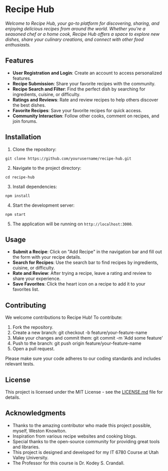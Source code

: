 # Recipe Hub
*Welcome to Recipe Hub, your go-to platform for discovering, sharing, and enjoying delicious recipes from around the world. Whether you're a seasoned chef or a home cook, Recipe Hub offers a space to explore new dishes, share your culinary creations, and connect with other food enthusiasts.*
## Features
- **User Registration and Login**: Create an account to access personalized features.
- **Recipe Submission**: Share your favorite recipes with the community.
- **Recipe Search and Filter**: Find the perfect dish by searching for ingredients, cuisine, or difficulty.
- **Ratings and Reviews**: Rate and review recipes to help others discover the best dishes.
- **Favorite Recipes**: Save your favorite recipes for quick access.
- **Community Interaction**: Follow other cooks, comment on recipes, and join forums.
## Installation
1. Clone the repository:

```
git clone https://github.com/yourusername/recipe-hub.git
```

2. Navigate to the project directory:

```
cd recipe-hub
```

3. Install dependencies:

```
npm install
```

4. Start the development server:

```
npm start
```

5. The application will be running on `http://localhost:3000`.

 ## Usage

- **Submit a Recipe**: Click on "Add Recipe" in the navigation bar and fill out the form with your recipe details.
- **Search for Recipes**: Use the search bar to find recipes by ingredients, cuisine, or difficulty.
- **Rate and Review**: After trying a recipe, leave a rating and review to share your experience.
- **Save Favorites**: Click the heart icon on a recipe to add it to your favorites list.

## Contributing

We welcome contributions to Recipe Hub! To contribute:

1. Fork the repository.
2. Create a new branch:
   git checkout -b feature/your-feature-name
3. Make your changes and commit them:
   git commit -m 'Add some feature'
4. Push to the branch:
   git push origin feature/your-feature-name
5. Open a pull request.

Please make sure your code adheres to our coding standards and includes relevant tests.

## License

This project is licensed under the MIT License - see the [LICENSE.md](LICENSE.md) file for details.

 ## Acknowledgments

- Thanks to the amazing contributor who made this project possible, myself, Weston Knowlton.
- Inspiration from various recipe websites and cooking blogs.
- Special thanks to the open-source community for providing great tools and libraries.
- This project is designed and developed for my IT 6780 Course at Utah Valley University. 
- The Professor for this course is Dr. Kodey S. Crandall.
